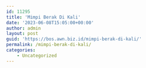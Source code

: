 ```yaml
---
id: 11295
title: 'Mimpi Berak Di Kali'
date: '2023-06-08T15:05:00+00:00'
author: admin
layout: post
guid: 'https://bos.awn.biz.id/mimpi-berak-di-kali/'
permalink: /mimpi-berak-di-kali/
categories:
    - Uncategorized
---
```


